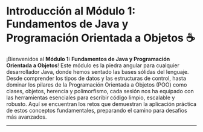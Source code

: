 # Introducción al Módulo 1: Fundamentos de Java y Programación Orientada a Objetos ☕

¡Bienvenidos al **Módulo 1: Fundamentos de Java y Programación Orientada a Objetos**! Este módulo es la piedra angular para cualquier desarrollador Java, donde hemos sentado las bases sólidas del lenguaje. Desde comprender los tipos de datos y las estructuras de control, hasta dominar los pilares de la Programación Orientada a Objetos (POO) como clases, objetos, herencia y polimorfismo, cada sesión nos ha equipado con las herramientas esenciales para escribir código limpio, escalable y robusto. Aquí se encuentran los retos que demuestran la aplicación práctica de estos conceptos fundamentales, preparando el camino para desafíos más avanzados.

---
